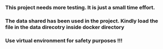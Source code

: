 ### This project needs more testing. It is just a small time effort. 


### The data shared has been used in the project. Kindly load the file in the data direcotry inside docker directory


### Use virtual environment for safety purposes !!!  
